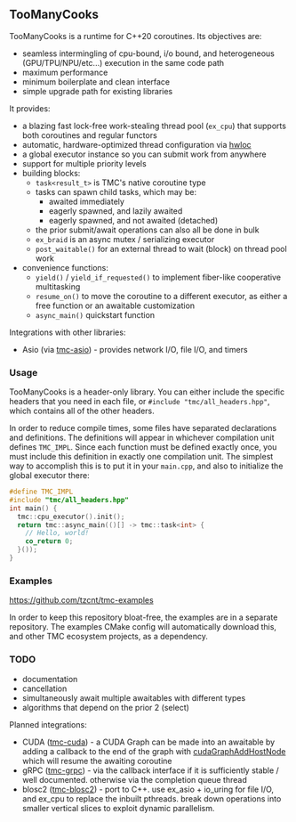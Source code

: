 ## TooManyCooks
TooManyCooks is a runtime for C++20 coroutines. Its objectives are:
- seamless intermingling of cpu-bound, i/o bound, and heterogeneous (GPU/TPU/NPU/etc...) execution in the same code path
- maximum performance
- minimum boilerplate and clean interface
- simple upgrade path for existing libraries

It provides:
- a blazing fast lock-free work-stealing thread pool (`ex_cpu`) that supports both coroutines and regular functors
- automatic, hardware-optimized thread configuration via [hwloc](https://www.open-mpi.org/projects/hwloc/)
- a global executor instance so you can submit work from anywhere
- support for multiple priority levels
- building blocks:
  - `task<result_t>` is TMC's native coroutine type
  - tasks can spawn child tasks, which may be:
    - awaited immediately
    - eagerly spawned, and lazily awaited
    - eagerly spawned, and not awaited (detached)
  - the prior submit/await operations can also all be done in bulk
  - `ex_braid` is an async mutex / serializing executor
  - `post_waitable()` for an external thread to wait (block) on thread pool work
- convenience functions:
  - `yield()` / `yield_if_requested()` to implement fiber-like cooperative multitasking
  - `resume_on()` to move the coroutine to a different executor, as either a free function or an awaitable customization
  - `async_main()` quickstart function

Integrations with other libraries:
- Asio (via [tmc-asio](https://github.com/tzcnt/tmc-asio)) - provides network I/O, file I/O, and timers

### Usage
TooManyCooks is a header-only library. You can either include the specific headers that you need in each file, or `#include "tmc/all_headers.hpp"`, which contains all of the other headers.

In order to reduce compile times, some files have separated declarations and definitions. The definitions will appear in whichever compilation unit defines `TMC_IMPL`. Since each function must be defined exactly once, you must include this definition in exactly one compilation unit. The simplest way to accomplish this is to put it in your `main.cpp`, and also to initialize the global executor there:
```cpp
#define TMC_IMPL
#include "tmc/all_headers.hpp"
int main() {
  tmc::cpu_executor().init();
  return tmc::async_main(()[] -> tmc::task<int> {
    // Hello, world!
    co_return 0;
  }());
}
```

### Examples
https://github.com/tzcnt/tmc-examples

In order to keep this repository bloat-free, the examples are in a separate repository. The examples CMake config will automatically download this, and other TMC ecosystem projects, as a dependency. 

### TODO
  - documentation
  - cancellation
  - simultaneously await multiple awaitables with different types
  - algorithms that depend on the prior 2 (select)

Planned integrations:
- CUDA ([tmc-cuda](https://github.com/tzcnt/tmc-cuda)) - a CUDA Graph can be made into an awaitable by adding a callback to the end of the graph with [cudaGraphAddHostNode](https://docs.nvidia.com/cuda/cuda-runtime-api/group__CUDART__GRAPH.html#group__CUDART__GRAPH_1g30e16d2715f09683f0aa8ac2b870cf71) which will resume the awaiting coroutine
- gRPC ([tmc-grpc](https://github.com/tzcnt/tmc-grpc)) - via the callback interface if it is sufficiently stable / well documented. otherwise via the completion queue thread
- blosc2 ([tmc-blosc2](https://github.com/tzcnt/tmc-blosc2)) - port to C++. use ex_asio + io_uring for file I/O, and ex_cpu to replace the inbuilt pthreads. break down operations into smaller vertical slices to exploit dynamic parallelism.
